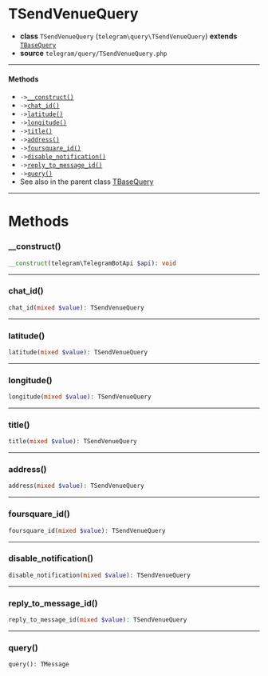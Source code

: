 # TSendVenueQuery

- **class** `TSendVenueQuery` (`telegram\query\TSendVenueQuery`) **extends** [`TBaseQuery`](classes/telegram/query/TBaseQuery.md)
- **source** `telegram/query/TSendVenueQuery.php`

---

#### Methods

- `->`[`__construct()`](#method-__construct)
- `->`[`chat_id()`](#method-chat_id)
- `->`[`latitude()`](#method-latitude)
- `->`[`longitude()`](#method-longitude)
- `->`[`title()`](#method-title)
- `->`[`address()`](#method-address)
- `->`[`foursquare_id()`](#method-foursquare_id)
- `->`[`disable_notification()`](#method-disable_notification)
- `->`[`reply_to_message_id()`](#method-reply_to_message_id)
- `->`[`query()`](#method-query)
- See also in the parent class [TBaseQuery](classes/telegram/query/TBaseQuery.md)

---
# Methods

<a name="method-__construct"></a>

### __construct()
```php
__construct(telegram\TelegramBotApi $api): void
```

---

<a name="method-chat_id"></a>

### chat_id()
```php
chat_id(mixed $value): TSendVenueQuery
```

---

<a name="method-latitude"></a>

### latitude()
```php
latitude(mixed $value): TSendVenueQuery
```

---

<a name="method-longitude"></a>

### longitude()
```php
longitude(mixed $value): TSendVenueQuery
```

---

<a name="method-title"></a>

### title()
```php
title(mixed $value): TSendVenueQuery
```

---

<a name="method-address"></a>

### address()
```php
address(mixed $value): TSendVenueQuery
```

---

<a name="method-foursquare_id"></a>

### foursquare_id()
```php
foursquare_id(mixed $value): TSendVenueQuery
```

---

<a name="method-disable_notification"></a>

### disable_notification()
```php
disable_notification(mixed $value): TSendVenueQuery
```

---

<a name="method-reply_to_message_id"></a>

### reply_to_message_id()
```php
reply_to_message_id(mixed $value): TSendVenueQuery
```

---

<a name="method-query"></a>

### query()
```php
query(): TMessage
```